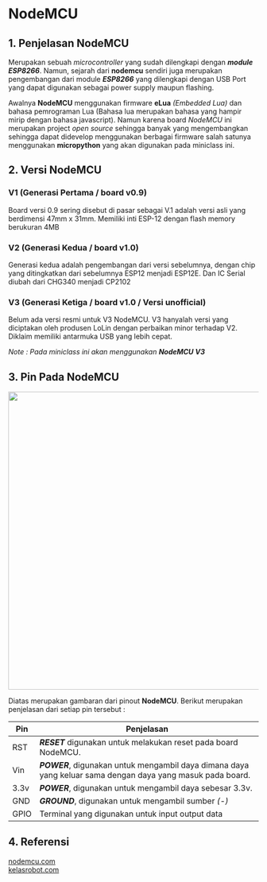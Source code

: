# NodeMCU

## 1. Penjelasan NodeMCU
Merupakan sebuah *microcontroller* yang sudah dilengkapi dengan ***module ESP8266***. Namun, sejarah  dari **nodemcu** sendiri juga merupakan pengembangan dari module ***ESP8266*** yang dilengkapi dengan USB Port yang dapat digunakan sebagai power supply maupun flashing.

Awalnya **NodeMCU** menggunakan firmware **eLua** *(Embedded Lua)* dan bahasa pemrograman Lua (Bahasa lua merupakan bahasa yang hampir mirip dengan bahasa javascript). Namun karena board *NodeMCU* ini merupakan project *open source* sehingga banyak yang mengembangkan sehingga dapat didevelop menggunakan berbagai firmware salah satunya menggunakan **micropython** yang akan digunakan pada miniclass ini.



## 2. Versi NodeMCU

### V1 (Generasi Pertama / board v0.9)

Board versi 0.9 sering disebut di pasar sebagai V.1 adalah versi asli yang berdimensi 47mm x 31mm. Memiliki inti ESP-12 dengan flash memory berukuran 4MB

### V2 (Generasi Kedua / board v1.0)

Generasi kedua adalah pengembangan dari versi sebelumnya, dengan chip yang ditingkatkan dari sebelumnya ESP12 menjadi ESP12E. Dan IC Serial diubah dari CHG340 menjadi  CP2102

### V3 (Generasi Ketiga / board v1.0 / Versi unofficial)

Belum ada versi resmi untuk V3 NodeMCU. V3 hanyalah versi yang diciptakan oleh produsen LoLin dengan perbaikan minor terhadap V2. Diklaim memiliki antarmuka USB yang lebih cepat.
   
   *Note : Pada miniclass ini akan menggunakan **NodeMCU V3***
   
   

## 3. Pin Pada NodeMCU

<img src="img/2-nodemcu-v3-pinout.png" width="600" />

Diatas merupakan gambaran dari pinout **NodeMCU**. Berikut merupakan penjelasan dari setiap pin tersebut :

| Pin  | Penjelasan                                                                                                  |
| ---- | ----------------------------------------------------------------------------------------------------------- |
| RST  | ***RESET*** digunakan untuk melakukan reset pada board NodeMCU.                                             |
| Vin  | ***POWER***, digunakan untuk mengambil daya dimana daya yang keluar sama dengan daya yang masuk pada board. |
| 3.3v | ***POWER***, digunakan untuk mengambil daya sebesar 3.3v.                                                   |
| GND  | ***GROUND***, digunakan untuk mengambil sumber *(-)*                                                        |
| GPIO | Terminal yang digunakan untuk input output data                                                             |

## 4. Referensi
[nodemcu.com](https://www.nodemcu.com/index_en.html)  
[kelasrobot.com](https://kelasrobot.com/apa-itu-nodemcu-esp8266-bagaimana-cara-pakenya/)